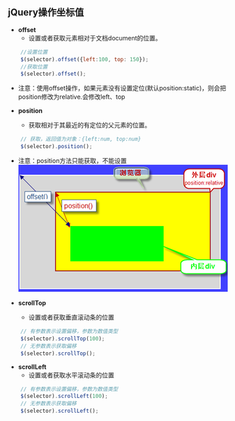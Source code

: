 ## jQuery操作坐标值
- **offset**
    - 设置或者获取元素相对于文档document的位置。
```javascript
    //设置位置
    $(selector).offset({left:100, top: 150});
    //获取位置
    $(selector).offset();
```
- 注意：使用offset操作，如果元素没有设置定位(默认position:static)，则会把position修改为relative.会修改left、top

- **position**
    - 获取相对于其最近的有定位的父元素的位置。

```javascript
    // 获取，返回值为对象：{left:num, top:num}
    $(selector).position();
```
- 注意：position方法只能获取，不能设置
![](../media/8.png)

- **scrollTop**
  - 设置或者获取垂直滚动条的位置
```javascript
    // 有参数表示设置偏移，参数为数值类型
    $(selector).scrollTop(100);
    // 无参数表示获取偏移
    $(selector).scrollTop();
```
- **scrollLeft**
    - 设置或者获取水平滚动条的位置
```javascript
    // 有参数表示设置偏移，参数为数值类型
    $(selector).scrollLeft(100);
    // 无参数表示获取偏移
    $(selector).scrollLeft();
```